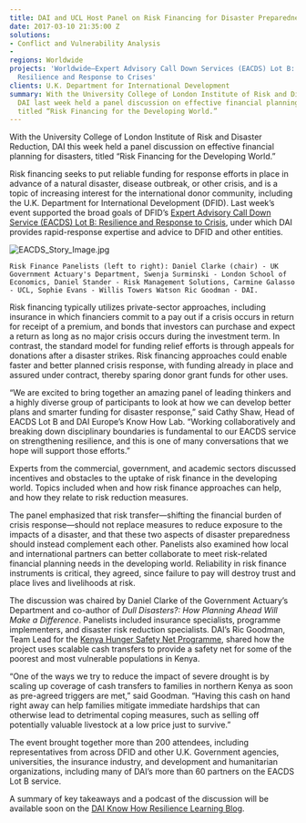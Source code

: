```yaml
---
title: DAI and UCL Host Panel on Risk Financing for Disaster Preparedness
date: 2017-03-10 21:35:00 Z
solutions:
- Conflict and Vulnerability Analysis
- 
regions: Worldwide
projects: 'Worldwide—Expert Advisory Call Down Services (EACDS) Lot B: Strengthening
  Resilience and Response to Crises'
clients: U.K. Department for International Development
summary: With the University College of London Institute of Risk and Disaster Reduction,
  DAI last week held a panel discussion on effective financial planning for disasters,
  titled “Risk Financing for the Developing World.”
---
```


With the University College of London Institute of Risk and Disaster Reduction, DAI this week held a panel discussion on effective financial planning for disasters, titled “Risk Financing for the Developing World.”

Risk financing seeks to put reliable funding for response efforts in place in advance of a natural disaster, disease outbreak, or other crisis, and is a topic of increasing interest for the international donor community, including the U.K. Department for International Development (DFID). Last week’s event supported the broad goals of DFID’s [Expert Advisory Call Down Service (EACDS) Lot B: Resilience and Response to Crisis](https://www.dai.com/our-work/projects/worldwide-expert-advisory-call-down-services-eacds-lot-b-strengthening-resilience-and-response-to-crises), under which DAI provides rapid-response expertise and advice to DFID and other entities.

![EACDS_Story_Image.jpg](/uploads/EACDS_Story_Image.jpg)

`Risk Finance Panelists (left to right): Daniel Clarke (chair) - UK Government Actuary's Department, Swenja Surminski - London School of Economics, Daniel Stander - Risk Management Solutions, Carmine Galasso - UCL, Sophie Evans - Willis Towers Watson Ric Goodman - DAI.`

Risk financing typically utilizes private-sector approaches, including insurance in which financiers commit to a pay out if a crisis occurs in return for receipt of a premium, and bonds that investors can purchase and expect a return as long as no major crisis occurs during the investment term. In contrast, the standard model for funding relief efforts is through appeals for donations after a disaster strikes. Risk financing approaches could enable faster and better planned crisis response, with funding already in place and assured under contract, thereby sparing donor grant funds for other uses.

“We are excited to bring together an amazing panel of leading thinkers and a highly diverse group of participants to look at how we can develop better plans and smarter funding for disaster response,” said Cathy Shaw, Head of EACDS Lot B and DAI Europe’s Know How Lab. “Working collaboratively and breaking down disciplinary boundaries is fundamental to our EACDS service on strengthening resilience, and this is one of many conversations that we hope will support those efforts.”

Experts from the commercial, government, and academic sectors discussed incentives and obstacles to the uptake of risk finance in the developing world. Topics included when and how risk finance approaches can help, and how they relate to risk reduction measures.

The panel emphasized that risk transfer—shifting the financial burden of crisis response—should not replace measures to reduce exposure to the impacts of a disaster, and that these two aspects of disaster preparedness should instead complement each other. Panelists also examined how local and international partners can better collaborate to meet risk-related financial planning needs in the developing world. Reliability in risk finance instruments is critical, they agreed, since failure to pay will destroy trust and place lives and livelihoods at risk.

The discussion was chaired by Daniel Clarke of the Government Actuary’s Department and co-author of *Dull Disasters?: How Planning Ahead Will Make a Difference*. Panelists included insurance specialists, programme implementers, and disaster risk reduction specialists. DAI’s Ric Goodman, Team Lead for the [Kenya Hunger Safety Net Programme](https://www.dai.com/our-work/projects/kenya-hunger-safety-net-programme-phase-2-hsnp2), shared how the project uses scalable cash transfers to provide a safety net for some of the poorest and most vulnerable populations in Kenya.

“One of the ways we try to reduce the impact of severe drought is by scaling up coverage of cash transfers to families in northern Kenya as soon as pre-agreed triggers are met,” said Goodman. “Having this cash on hand right away can help families mitigate immediate hardships that can otherwise lead to detrimental coping measures, such as selling off potentially valuable livestock at a low price just to survive.”

The event brought together more than 200 attendees, including representatives from across DFID and other U.K. Government agencies, universities, the insurance industry, and development and humanitarian organizations, including many of DAI’s more than 60 partners on the EACDS Lot B service.

A summary of key takeaways and a podcast of the discussion will be available soon on the [DAI Know How Resilience Learning Blog](http://daiknowhowlab-resilience.org/).